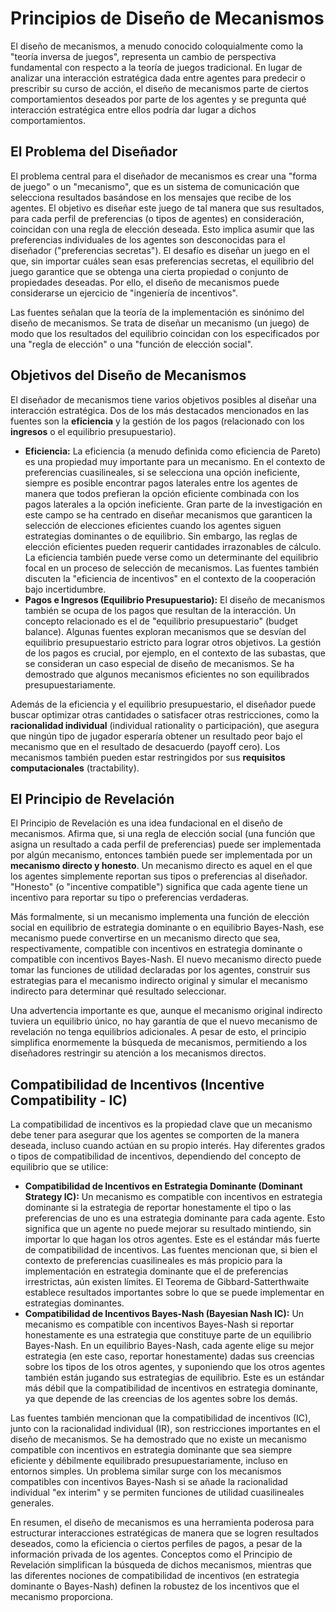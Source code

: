 # Principios de Diseño de Mecanismos

El diseño de mecanismos, a menudo conocido coloquialmente como la "teoría inversa de juegos", representa un cambio de perspectiva fundamental con respecto a la teoría de juegos tradicional. En lugar de analizar una interacción estratégica dada entre agentes para predecir o prescribir su curso de acción, el diseño de mecanismos parte de ciertos comportamientos deseados por parte de los agentes y se pregunta qué interacción estratégica entre ellos podría dar lugar a dichos comportamientos.

## El Problema del Diseñador

El problema central para el diseñador de mecanismos es crear una "forma de juego" o un "mecanismo", que es un sistema de comunicación que selecciona resultados basándose en los mensajes que recibe de los agentes. El objetivo es diseñar este juego de tal manera que sus resultados, para cada perfil de preferencias (o tipos de agentes) en consideración, coincidan con una regla de elección deseada. Esto implica asumir que las preferencias individuales de los agentes son desconocidas para el diseñador ("preferencias secretas"). El desafío es diseñar un juego en el que, sin importar cuáles sean esas preferencias secretas, el equilibrio del juego garantice que se obtenga una cierta propiedad o conjunto de propiedades deseadas. Por ello, el diseño de mecanismos puede considerarse un ejercicio de "ingeniería de incentivos".

Las fuentes señalan que la teoría de la implementación es sinónimo del diseño de mecanismos. Se trata de diseñar un mecanismo (un juego) de modo que los resultados del equilibrio coincidan con los especificados por una "regla de elección" o una "función de elección social".

## Objetivos del Diseño de Mecanismos

El diseñador de mecanismos tiene varios objetivos posibles al diseñar una interacción estratégica. Dos de los más destacados mencionados en las fuentes son la **eficiencia** y la gestión de los pagos (relacionado con los **ingresos** o el equilibrio presupuestario).

*   **Eficiencia:** La eficiencia (a menudo definida como eficiencia de Pareto) es una propiedad muy importante para un mecanismo. En el contexto de preferencias cuasilineales, si se selecciona una opción ineficiente, siempre es posible encontrar pagos laterales entre los agentes de manera que todos prefieran la opción eficiente combinada con los pagos laterales a la opción ineficiente. Gran parte de la investigación en este campo se ha centrado en diseñar mecanismos que garanticen la selección de elecciones eficientes cuando los agentes siguen estrategias dominantes o de equilibrio. Sin embargo, las reglas de elección eficientes pueden requerir cantidades irrazonables de cálculo. La eficiencia también puede verse como un determinante del equilibrio focal en un proceso de selección de mecanismos. Las fuentes también discuten la "eficiencia de incentivos" en el contexto de la cooperación bajo incertidumbre.
*   **Pagos e Ingresos (Equilibrio Presupuestario):** El diseño de mecanismos también se ocupa de los pagos que resultan de la interacción. Un concepto relacionado es el de "equilibrio presupuestario" (budget balance). Algunas fuentes exploran mecanismos que se desvían del equilibrio presupuestario estricto para lograr otros objetivos. La gestión de los pagos es crucial, por ejemplo, en el contexto de las subastas, que se consideran un caso especial de diseño de mecanismos. Se ha demostrado que algunos mecanismos eficientes no son equilibrados presupuestariamente.

Además de la eficiencia y el equilibrio presupuestario, el diseñador puede buscar optimizar otras cantidades o satisfacer otras restricciones, como la **racionalidad individual** (individual rationality o participación), que asegura que ningún tipo de jugador esperaría obtener un resultado peor bajo el mecanismo que en el resultado de desacuerdo (payoff cero). Los mecanismos también pueden estar restringidos por sus **requisitos computacionales** (tractability).

## El Principio de Revelación

El Principio de Revelación es una idea fundacional en el diseño de mecanismos. Afirma que, si una regla de elección social (una función que asigna un resultado a cada perfil de preferencias) puede ser implementada por algún mecanismo, entonces también puede ser implementada por un **mecanismo directo y honesto**. Un mecanismo directo es aquel en el que los agentes simplemente reportan sus tipos o preferencias al diseñador. "Honesto" (o "incentive compatible") significa que cada agente tiene un incentivo para reportar su tipo o preferencias verdaderas.

Más formalmente, si un mecanismo implementa una función de elección social en equilibrio de estrategia dominante o en equilibrio Bayes-Nash, ese mecanismo puede convertirse en un mecanismo directo que sea, respectivamente, compatible con incentivos en estrategia dominante o compatible con incentivos Bayes-Nash. El nuevo mecanismo directo puede tomar las funciones de utilidad declaradas por los agentes, construir sus estrategias para el mecanismo indirecto original y simular el mecanismo indirecto para determinar qué resultado seleccionar.

Una advertencia importante es que, aunque el mecanismo original indirecto tuviera un equilibrio único, no hay garantía de que el nuevo mecanismo de revelación no tenga equilibrios adicionales. A pesar de esto, el principio simplifica enormemente la búsqueda de mecanismos, permitiendo a los diseñadores restringir su atención a los mecanismos directos.

## Compatibilidad de Incentivos (Incentive Compatibility - IC)

La compatibilidad de incentivos es la propiedad clave que un mecanismo debe tener para asegurar que los agentes se comporten de la manera deseada, incluso cuando actúan en su propio interés. Hay diferentes grados o tipos de compatibilidad de incentivos, dependiendo del concepto de equilibrio que se utilice:

*   **Compatibilidad de Incentivos en Estrategia Dominante (Dominant Strategy IC):** Un mecanismo es compatible con incentivos en estrategia dominante si la estrategia de reportar honestamente el tipo o las preferencias de uno es una estrategia dominante para cada agente. Esto significa que un agente no puede mejorar su resultado mintiendo, sin importar lo que hagan los otros agentes. Este es el estándar más fuerte de compatibilidad de incentivos. Las fuentes mencionan que, si bien el contexto de preferencias cuasilineales es más propicio para la implementación en estrategia dominante que el de preferencias irrestrictas, aún existen límites. El Teorema de Gibbard-Satterthwaite establece resultados importantes sobre lo que se puede implementar en estrategias dominantes.
*   **Compatibilidad de Incentivos Bayes-Nash (Bayesian Nash IC):** Un mecanismo es compatible con incentivos Bayes-Nash si reportar honestamente es una estrategia que constituye parte de un equilibrio Bayes-Nash. En un equilibrio Bayes-Nash, cada agente elige su mejor estrategia (en este caso, reportar honestamente) dadas sus creencias sobre los tipos de los otros agentes, y suponiendo que los otros agentes también están jugando sus estrategias de equilibrio. Este es un estándar más débil que la compatibilidad de incentivos en estrategia dominante, ya que depende de las creencias de los agentes sobre los demás.

Las fuentes también mencionan que la compatibilidad de incentivos (IC), junto con la racionalidad individual (IR), son restricciones importantes en el diseño de mecanismos. Se ha demostrado que no existe un mecanismo compatible con incentivos en estrategia dominante que sea siempre eficiente y débilmente equilibrado presupuestariamente, incluso en entornos simples. Un problema similar surge con los mecanismos compatibles con incentivos Bayes-Nash si se añade la racionalidad individual "ex interim" y se permiten funciones de utilidad cuasilineales generales.

En resumen, el diseño de mecanismos es una herramienta poderosa para estructurar interacciones estratégicas de manera que se logren resultados deseados, como la eficiencia o ciertos perfiles de pagos, a pesar de la información privada de los agentes. Conceptos como el Principio de Revelación simplifican la búsqueda de dichos mecanismos, mientras que las diferentes nociones de compatibilidad de incentivos (en estrategia dominante o Bayes-Nash) definen la robustez de los incentivos que el mecanismo proporciona.
